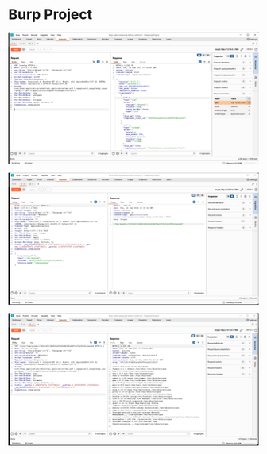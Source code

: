 # Burp Project

![Request 1](./assets/images/request1.png)

![Request 2](./assets/images/request2.png)

![Request 3](./assets/images/request3.png)
